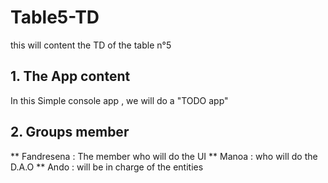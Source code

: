 # Table5-TD
this will content the TD of the table n°5
 
 ## 1. The App content 
 In this Simple console app , we will do a "TODO app"

 ## 2. Groups member
  ** Fandresena : The member who will do the UI
  ** Manoa : who will do the D.A.O
  ** Ando : will be in charge of the entities
 